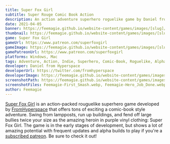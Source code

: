 ```yaml
---
title: Super Fox Girl
subtitle: Super Rouge Comic Book Action
description: An action adventure superhero roguelike game by Daniel from Hyperspace
date: 2021-04-05
banner: https://feemagie.github.io/website-content/games/images/[slug]/banner.webp
thumbnail: https://feemagie.github.io/website-content/games/images/[slug]/social-card.webp
game: Super Fox Girl
gameUrl: https://www.patreon.com/superfoxgirl
gameImage: https://feemagie.github.io/website-content/games/images/[slug]/game-cover.webp
gamePatreonUrl: https://www.patreon.com/superfoxgirl
platforms: Windows, Mac
tags: Adventure, Action, Indie, Superhero, Comic-Book, Roguelike, Alpha Development
developer: Daniel from Hyperspace
developerUrl: https://twitter.com/fromhyperspace
developerImage: https://feemagie.github.io/website-content/games/images/[slug]/developer.webp
screenshotPath: https://feemagie.github.io/website-content/games/images/[slug]/screenshots
screenshotFiles: Feemagie-First_Smash.webp, Feemagie-Hero_Job_Done.webp, Feemagie-Kapow.webp, Feemagie-Super_Fox_Flipping.webp, Feemagie-Wall_Running.webp
author: Feemagie
---
```


[Super Fox Girl](https://www.patreon.com/superfoxgirl) is an action-packed rouguelike superhero game developed by [FromHyperspace](https://twitter.com/fromhyperspace) that offers tons of exciting a comic-book style adventure. Swing from lampposts, run up buildings, and fend off large bullies twice your size as the amazing heroin in purple vinyl clothing: Super Fox Girl. The game is in the early stages of development, but shows a lot of amazing potential with frequent updates and alpha builds to play if you're a [subscribed patreon](https://www.patreon.com/superfoxgirl). Be sure to check it out!
